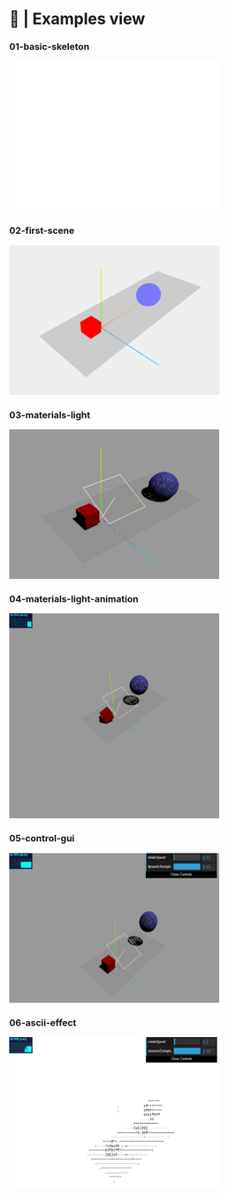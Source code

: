 # 🤪 | Examples view
### 01-basic-skeleton
<img src="../assets/01-basic-skeleton.png" alt="03-materials-light" width="380" height="270">

### 02-first-scene
<img src="../assets/02-first-scene.png" alt="03-materials-light" width="380" height="270">

### 03-materials-light
<img src="../assets/03-materials-light.png" alt="03-materials-light" width="380" height="270">

### 04-materials-light-animation
<img src="../assets/04-materials.light.animation.png" alt="03-materials-light" width="380" height="370">

### 05-control-gui
<img src="../assets/05-control-gui.png" alt="03-materials-light" width="380" height="270">

### 06-ascii-effect
<img src="../assets/06-ascii-effect.png" alt="03-materials-light" width="380" height="270">


